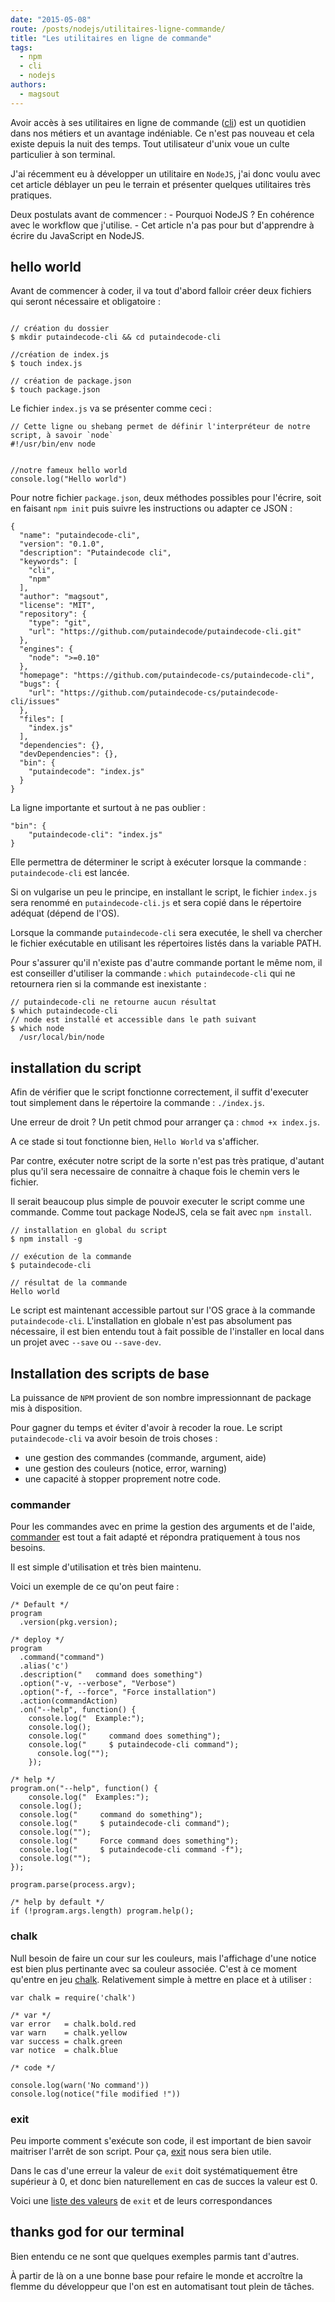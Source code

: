 ```yaml
---
date: "2015-05-08"
route: /posts/nodejs/utilitaires-ligne-commande/
title: "Les utilitaires en ligne de commande"
tags:
  - npm
  - cli
  - nodejs
authors:
  - magsout
---
```


Avoir accès à ses utilitaires en ligne de commande ([cli](https://en.wikipedia.org/wiki/Command-line_interface)) est un quotidien dans nos métiers et un avantage indéniable. Ce n'est pas nouveau et cela existe depuis la nuit des temps. Tout utilisateur
d'unix voue un culte particulier à son terminal.

J'ai récemment eu à développer un utilitaire en `NodeJS`, j'ai donc voulu avec cet article déblayer un peu le terrain
et présenter quelques utilitaires très pratiques.

Deux postulats avant de commencer :
	- Pourquoi NodeJS ? En cohérence avec le workflow que j'utilise.
	- Cet article n'a pas pour but d'apprendre à écrire du JavaScript en NodeJS.

## hello world

Avant de commencer à coder, il va tout d'abord falloir créer deux fichiers qui seront nécessaire et obligatoire :

```console

// création du dossier
$ mkdir putaindecode-cli && cd putaindecode-cli

//création de index.js
$ touch index.js

// création de package.json
$ touch package.json

```

Le fichier `index.js` va se présenter comme ceci :

```
// Cette ligne ou shebang permet de définir l'interpréteur de notre script, à savoir `node`
#!/usr/bin/env node


//notre fameux hello world
console.log("Hello world")

```

Pour notre fichier `package.json`, deux méthodes possibles pour l'écrire, soit en faisant `npm init` puis suivre les instructions ou adapter ce JSON :

```console
{
  "name": "putaindecode-cli",
  "version": "0.1.0",
  "description": "Putaindecode cli",
  "keywords": [
    "cli",
    "npm"
  ],
  "author": "magsout",
  "license": "MIT",
  "repository": {
    "type": "git",
    "url": "https://github.com/putaindecode/putaindecode-cli.git"
  },
  "engines": {
    "node": ">=0.10"
  },
  "homepage": "https://github.com/putaindecode-cs/putaindecode-cli",
  "bugs": {
    "url": "https://github.com/putaindecode-cs/putaindecode-cli/issues"
  },
  "files": [
    "index.js"
  ],
  "dependencies": {},
  "devDependencies": {},
  "bin": {
    "putaindecode": "index.js"
  }
}

```

La ligne importante et surtout à ne pas oublier :

```console
"bin": {
	"putaindecode-cli": "index.js"
}
```

Elle permettra de déterminer le script à exécuter lorsque la commande : `putaindecode-cli` est lancée.

Si on vulgarise un peu le principe, en installant le script, le fichier `index.js` sera renommé en `putaindecode-cli.js` et sera copié dans le répertoire adéquat (dépend de  l'OS).

Lorsque la commande `putaindecode-cli` sera executée, le shell va chercher le fichier exécutable en utilisant les répertoires listés dans la variable PATH.

Pour s'assurer qu'il n'existe pas d'autre commande portant le même nom, il est conseiller d'utiliser la commande : `which putaindecode-cli` qui ne retournera rien si la commande est inexistante :

```console
// putaindecode-cli ne retourne aucun résultat
$ which putaindecode-cli
// node est installé et accessible dans le path suivant
$ which node
  /usr/local/bin/node
```

## installation du script

Afin de vérifier que le script fonctionne correctement, il suffit d'executer  tout simplement dans le répertoire la commande : `./index.js`.

Une erreur de droit ? Un petit chmod pour arranger ça : `chmod +x index.js`.

A ce stade si tout fonctionne bien, `Hello World` va s'afficher.

Par contre, exécuter notre script de la sorte n'est pas très pratique, d'autant plus qu'il sera necessaire de connaitre à chaque fois le chemin vers le fichier.

Il serait beaucoup plus simple de pouvoir executer le script comme une commande. Comme tout package NodeJS, cela se fait avec `npm install`.


```console
// installation en global du script
$ npm install -g

// exécution de la commande
$ putaindecode-cli

// résultat de la commande
Hello world
```

Le script est maintenant accessible partout sur l'OS grace à la commande `putaindecode-cli`. L'installation en globale n'est pas absolument pas nécessaire, il est bien entendu tout à fait possible de l'installer en local dans un projet avec `--save` ou `--save-dev`.

## Installation des scripts de base

La puissance de `NPM` provient de son nombre impressionnant de package mis à disposition.

Pour gagner du temps et éviter d'avoir à recoder la roue. Le script `putaindecode-cli` va avoir besoin de trois choses :

- une gestion des commandes (commande, argument, aide)
- une gestion des couleurs (notice, error, warning)
- une capacité à stopper proprement notre code.

### commander

Pour les commandes avec en prime la gestion des arguments et de l'aide, [commander](https://github.com/tj/commander) est tout a fait adapté et répondra pratiquement à tous nos besoins.

Il est simple d'utilisation et très bien maintenu.

Voici un exemple de ce qu'on peut faire :

```console
/* Default */
program
  .version(pkg.version);

/* deploy */
program
  .command("command")
  .alias('c')
  .description("   command does something")
  .option("-v, --verbose", "Verbose")
  .option("-f, --force", "Force installation")
  .action(commandAction)
  .on("--help", function() {
    console.log("  Example:");
    console.log();
    console.log("     command does something");
    console.log("     $ putaindecode-cli command");
	  console.log("");
	});

/* help */
program.on("--help", function() {
	console.log("  Examples:");
  console.log();
  console.log("     command do something");
  console.log("     $ putaindecode-cli command");
  console.log("");
  console.log("     Force command does something");
  console.log("     $ putaindecode-cli command -f");
  console.log("");
});

program.parse(process.argv);

/* help by default */
if (!program.args.length) program.help();

```

### chalk

Null besoin de faire un cour sur les couleurs, mais l'affichage d'une notice est bien plus pertinante avec sa couleur associée. C'est à ce moment qu'entre en jeu [chalk](https://github.com/sindresorhus/chalk). Relativement simple à mettre en place et à utiliser :

```
var chalk = require('chalk')

/* var */
var error   = chalk.bold.red
var warn    = chalk.yellow
var success = chalk.green
var notice  = chalk.blue

/* code */

console.log(warn('No command'))
console.log(notice("file modified !"))

```
### exit

Peu importe comment s'exécute son code, il est important de bien savoir maitriser l'arrêt de son script. Pour ça, [exit](https://github.com/cowboy/node-exit) nous sera bien utile.

Dans le cas d'une erreur la valeur de `exit` doit systématiquement être supérieur à 0, et donc bien naturellement en cas de succes la valeur est 0.

Voici une [liste des valeurs](http://www.virtsync.com/c-error-codes-include-errno) de `exit` et de leurs correspondances


## thanks god for our terminal

Bien entendu ce ne sont que quelques exemples parmis tant d'autres.

À partir de là on a une bonne base pour refaire le monde et accroître la flemme du développeur que l'on est en automatisant tout plein de tâches.
